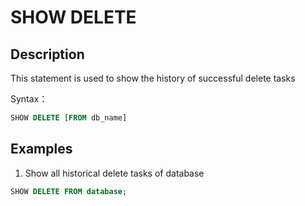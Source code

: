 # SHOW DELETE

## Description

This statement is used to show the history of successful delete tasks

Syntax：

```sql
SHOW DELETE [FROM db_name]
```

## Examples

1. Show all historical delete tasks of database

```sql
SHOW DELETE FROM database;
```
